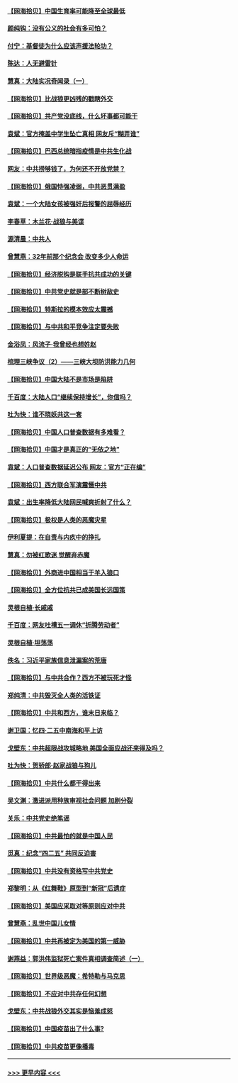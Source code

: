 #### [【网海拾贝】中国生育率可能降至全球最低](../pages/nsc993/n12948793.md?t=05151051) 
#### [颜纯钩：没有公义的社会有多可怕？](../pages/nsc993/n12947626.md?t=05151051) 
#### [付宁：基督徒为什么应该声援法轮功？](../pages/nsc993/n12947233.md?t=05151051) 
#### [陈达：人无避雷针](../pages/nsc993/n12947098.md?t=05151051) 
#### [慧真：大陆实况奇闻录（一）](../pages/nsc993/n12945811.md?t=05151051) 
#### [【网海拾贝】比战狼更凶残的戳瞎外交](../pages/nsc993/n12945717.md?t=05151051) 
#### [【网海拾贝】共产党没底线，什么坏事都可能干](../pages/nsc993/n12942090.md?t=05151051) 
#### [袁斌：官方掩盖中学生坠亡真相 网友斥“糊弄谁”](../pages/nsc993/n12942029.md?t=05151051) 
#### [【网海拾贝】巴西总统暗指疫情是中共生化战](../pages/nsc993/n12938999.md?t=05151051) 
#### [网友：中共捞够钱了，为何还不开放党禁？](../pages/nsc993/n12938952.md?t=05151051) 
#### [【网海拾贝】俄国恃强凌弱，中共恶贯满盈](../pages/nsc993/n12936626.md?t=05151051) 
#### [袁斌：一个大陆女孩被强奸后报警的屈辱经历](../pages/nsc993/n12936547.md?t=05151051) 
#### [李春草：木兰花·战狼与美谍](../pages/nsc993/n12935995.md?t=05151051) 
#### [源清晨：中共人](../pages/nsc993/n12935589.md?t=05151051) 
#### [曾慧燕：32年前那个纪念会 改变多少人命运](../pages/nsc993/n12934233.md?t=05151051) 
#### [【网海拾贝】经济脱钩是联手抗共成功的关键](../pages/nsc993/n12934176.md?t=05151051) 
#### [【网海拾贝】中共党史就是部不断树敌史](../pages/nsc993/n12932844.md?t=05151051) 
#### [【网海拾贝】特斯拉的模本效应太震撼](../pages/nsc993/n12925626.md?t=05151051) 
#### [【网海拾贝】与中共和平竞争注定要失败](../pages/nsc993/n12923326.md?t=05151051) 
#### [金浴凤：风流子‧我曾经也想姓赵](../pages/nsc993/n12920911.md?t=05151051) 
#### [梳理三峡争议（2）——三峡大坝防洪能力几何](../pages/nsc993/n12920173.md?t=05151051) 
#### [【网海拾贝】中国大陆不是市场是陷阱](../pages/nsc993/n12920143.md?t=05151051) 
#### [千百度：大陆人口“继续保持增长”，你信吗？](../pages/nsc993/n12918946.md?t=05151051) 
#### [吐为快：谁不晓妖共这一套](../pages/nsc993/n12918941.md?t=05151051) 
#### [【网海拾贝】中国人口普查数据有多难看？](../pages/nsc993/n12917822.md?t=05151051) 
#### [【网海拾贝】中国才是真正的“无依之地”](../pages/nsc993/n12915845.md?t=05151051) 
#### [袁斌：人口普查数据延迟公布 网友：官方“正在编”](../pages/nsc993/n12915748.md?t=05151051) 
#### [【网海拾贝】西方联合军演震慑中共](../pages/nsc993/n12913466.md?t=05151051) 
#### [袁斌：出生率降低大陆网民喊爽折射了什么？](../pages/nsc993/n12913365.md?t=05151051) 
#### [【网海拾贝】极权是人类的恶魔灾星](../pages/nsc993/n12910697.md?t=05151051) 
#### [伊利夏提：在自责与内疚中的挣扎](../pages/nsc993/n12910493.md?t=05151051) 
#### [慧真：勿被红歌迷 觉醒弃赤魔](../pages/nsc993/n12910485.md?t=05151051) 
#### [【网海拾贝】外商进中国相当于羊入狼口](../pages/nsc993/n12908274.md?t=05151051) 
#### [【网海拾贝】全方位抗共已成美国长远国策](../pages/nsc993/n12906878.md?t=05151051) 
#### [灵根自植‧长戚戚](../pages/nsc993/n12905585.md?t=05151051) 
#### [千百度：网友吐槽五一调休“折腾劳动者”](../pages/nsc993/n12905934.md?t=05151051) 
#### [灵根自植‧坦荡荡](../pages/nsc993/n12905562.md?t=05151051) 
#### [佚名：习近平家族信息泄漏案的荒唐](../pages/nsc993/n12904705.md?t=05151051) 
#### [【网海拾贝】与中共合作？西方不被玩死才怪](../pages/nsc993/n12903873.md?t=05151051) 
#### [郑纯清：中共毁灭全人类的活铁证](../pages/nsc993/n12903785.md?t=05151051) 
#### [【网海拾贝】中共和西方，谁末日来临？](../pages/nsc993/n12903482.md?t=05151051) 
#### [谢卫国：忆四‧二五中南海和平上访](../pages/nsc993/n12902192.md?t=05151051) 
#### [戈壁东：中共超限战攻城略地 美国全面应战还来得及吗？](../pages/nsc993/n12902297.md?t=05151051) 
#### [吐为快：贺骄郎‧赵家战狼与狗儿](../pages/nsc993/n12902280.md?t=05151051) 
#### [【网海拾贝】中共什么都干得出来](../pages/nsc993/n12897500.md?t=05151051) 
#### [吴文渊：激进派用种族审视社会问题 加剧分裂](../pages/nsc993/n12893881.md?t=05151051) 
#### [关乐：中共党史绝笔谣](../pages/nsc993/n12897270.md?t=05151051) 
#### [【网海拾贝】中共最怕的就是中国人民](../pages/nsc993/n12894705.md?t=05151051) 
#### [觅真：纪念“四二五” 共同反迫害](../pages/nsc993/n12894553.md?t=05151051) 
#### [【网海拾贝】中共没有资格写中共党史](../pages/nsc993/n12892231.md?t=05151051) 
#### [郑黎明：从《红舞鞋》原型到“新冠”后遗症](../pages/nsc993/n12890469.md?t=05151051) 
#### [【网海拾贝】美国应采取对等原则应对中共](../pages/nsc993/n12889176.md?t=05151051) 
#### [曾慧燕：乱世中国儿女情](../pages/nsc993/n12887931.md?t=05151051) 
#### [【网海拾贝】中共再被定为美国的第一威胁](../pages/nsc993/n12887580.md?t=05151051) 
#### [谢燕益：郭洪伟监狱死亡案件真相调查简述（一）](../pages/nsc993/n12885648.md?t=05151051) 
#### [【网海拾贝】世界级恶魔：希特勒与马克思](../pages/nsc993/n12884062.md?t=05151051) 
#### [【网海拾贝】不应对中共存任何幻想](../pages/nsc993/n12881460.md?t=05151051) 
#### [戈壁东：中共战狼外交其实是恼羞成怒](../pages/nsc993/n12880392.md?t=05151051) 
#### [【网海拾贝】中国疫苗出了什么事?](../pages/nsc993/n12879124.md?t=05151051) 
#### [【网海拾贝】中共疫苗更像播毒](../pages/nsc993/n12876631.md?t=05151051) 

----
#### [ >>> 更早内容 <<< ](../indexes/nsc993-earlier.md)
